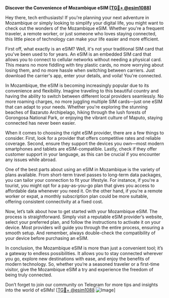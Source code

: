 **Discover the Convenience of Mozambique eSIM [[TG💪+ @esim1088](https://t.me/s/esim1088)]**

Hey there, tech enthusiasts! If you're planning your next adventure in Mozambique or simply looking to simplify your digital life, you might want to check out the wonders of the Mozambique eSIM. Whether you're a frequent traveler, a remote worker, or just someone who loves staying connected, this little piece of technology can make your life easier and more efficient.

First off, what exactly is an eSIM? Well, it's not your traditional SIM card that you've been used to for years. An eSIM is an embedded SIM card that allows you to connect to cellular networks without needing a physical card. This means no more fiddling with tiny plastic cards, no more worrying about losing them, and no more hassle when switching between carriers. Just download the carrier's app, enter your details, and voila! You're connected.

In Mozambique, the eSIM is becoming increasingly popular due to its convenience and flexibility. Imagine traveling to this beautiful country and having the ability to switch between different local providers seamlessly. No more roaming charges, no more juggling multiple SIM cards—just one eSIM that can adapt to your needs. Whether you're exploring the stunning beaches of Bazaruto Archipelago, hiking through the lush forests of Gorongosa National Park, or enjoying the vibrant culture of Maputo, staying connected has never been easier.

When it comes to choosing the right eSIM provider, there are a few things to consider. First, look for a provider that offers competitive rates and reliable coverage. Second, ensure they support the devices you own—most modern smartphones and tablets are eSIM-compatible. Lastly, check if they offer customer support in your language, as this can be crucial if you encounter any issues while abroad.

One of the best parts about using an eSIM in Mozambique is the variety of plans available. From short-term travel passes to long-term data packages, you can tailor your connection to fit your lifestyle. For instance, if you're a tourist, you might opt for a pay-as-you-go plan that gives you access to affordable data whenever you need it. On the other hand, if you're a remote worker or expat, a monthly subscription plan could be more suitable, offering consistent connectivity at a fixed cost.

Now, let’s talk about how to get started with your Mozambique eSIM. The process is straightforward. Simply visit a reputable eSIM provider’s website, select your preferred plan, and follow the instructions to activate it on your device. Most providers will guide you through the entire process, ensuring a smooth setup. And remember, always double-check the compatibility of your device before purchasing an eSIM.

In conclusion, the Mozambique eSIM is more than just a convenient tool; it’s a gateway to endless possibilities. It allows you to stay connected wherever you go, explore new destinations with ease, and enjoy the benefits of modern technology. So, whether you’re a seasoned traveler or a first-time visitor, give the Mozambique eSIM a try and experience the freedom of being truly connected.

Don’t forget to join our community on Telegram for more tips and insights into the world of eSIMs! [[TG💪+ @esim1088](https://t.me/s/esim1088) ![Image](https://i.postimg.cc/Y0z9fWf4/image.png)]